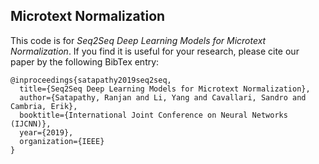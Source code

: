 
## Microtext Normalization


This code is for *Seq2Seq Deep Learning Models for Microtext Normalization*. If you find it is useful for your research, please cite our paper by the following BibTex entry:



```
@inproceedings{satapathy2019seq2seq,
  title={Seq2Seq Deep Learning Models for Microtext Normalization},
  author={Satapathy, Ranjan and Li, Yang and Cavallari, Sandro and Cambria, Erik},
  booktitle={International Joint Conference on Neural Networks (IJCNN)},
  year={2019},
  organization={IEEE}
}
```
